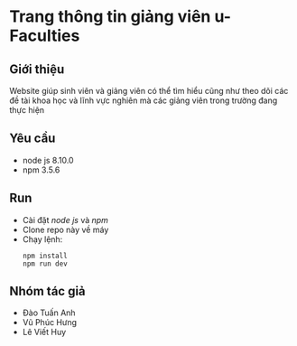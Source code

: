 # Trang thông tin giảng viên u-Faculties
## Giới thiệu
Website giúp sinh viên và giảng viên có thể  tìm hiểu cũng như theo dõi các đề tài khoa học và lĩnh vực nghiên mà các giảng viên trong trường đang thực hiện<br>

## Yêu cầu
- node js 8.10.0
- npm 3.5.6

## Run
- Cài đặt *node js* và *npm*
- Clone repo này về  máy
- Chạy lệnh:
    ```
    npm install 
    npm run dev
    ```

## Nhóm tác giả
- Đào Tuấn Anh
- Vũ Phúc Hưng
- Lê Viết Huy
